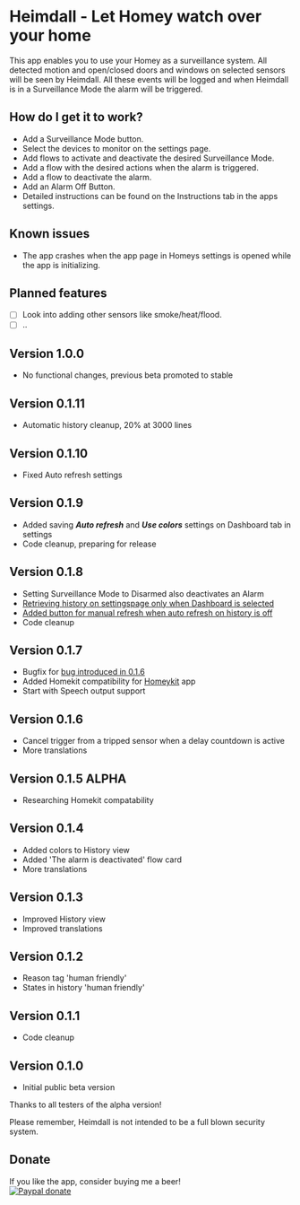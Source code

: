 # Heimdall - Let Homey watch over your home

This app enables you to use your Homey as a surveillance system.
All detected motion and open/closed doors and windows on selected sensors will be seen by Heimdall. All these events will be logged and when Heimdall is in a Surveillance Mode the alarm will be triggered.

## How do I get it to work?
* Add a Surveillance Mode button.
* Select the devices to monitor on the settings page. 
* Add flows to activate and deactivate the desired Surveillance Mode.
* Add a flow with the desired actions when the alarm is triggered.
* Add a flow to deactivate the alarm.
* Add an Alarm Off Button.
* Detailed instructions can be found on the Instructions tab in the apps settings.

## Known issues
* The app crashes when the app page in Homeys settings is opened while the app is initializing.

## Planned features
- [ ] Look into adding other sensors like smoke/heat/flood.
- [ ] ..

## Version 1.0.0
* No functional changes, previous beta promoted to stable

## Version 0.1.11
* Automatic history cleanup, 20% at 3000 lines

## Version 0.1.10
* Fixed Auto refresh settings

## Version 0.1.9
* Added saving **_Auto refresh_** and **_Use colors_** settings on Dashboard tab in settings
* Code cleanup, preparing for release

## Version 0.1.8
* Setting Surveillance Mode to Disarmed also deactivates an Alarm
* [Retrieving history on settingspage only when Dashboard is selected](https://github.com/daneedk/com.uc.heimdall/issues/9)
* [Added button for manual refresh when auto refresh on history is off](https://github.com/daneedk/com.uc.heimdall/issues/9)
* Code cleanup

## Version 0.1.7
* Bugfix for [bug introduced in 0.1.6](https://github.com/daneedk/com.uc.heimdall/issues/8)
* Added Homekit compatibility for [Homeykit](https://apps.athom.com/app/com.swttt.homekit) app
* Start with Speech output support

## Version 0.1.6
* Cancel trigger from a tripped sensor when a delay countdown is active
* More translations

## Version 0.1.5 ALPHA
* Researching Homekit compatability

## Version 0.1.4
* Added colors to History view
* Added 'The alarm is deactivated' flow card
* More translations

## Version 0.1.3
* Improved History view
* Improved translations

## Version 0.1.2
* Reason tag 'human friendly'
* States in history 'human friendly'

## Version 0.1.1
* Code cleanup

## Version 0.1.0
* Initial public beta version

Thanks to all testers of the alpha version!

Please remember, Heimdall is not intended to be a full blown security system.

## Donate
If you like the app, consider buying me a beer!  
[![Paypal donate][pp-donate-image]][pp-donate-link]

[pp-donate-link]: https://www.paypal.me/daneedekruyff
[pp-donate-image]: https://www.paypalobjects.com/webstatic/en_US/i/btn/png/btn_donate_92x26.png